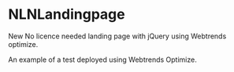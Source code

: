 # NLNLandingpage
New No licence needed landing page with jQuery using Webtrends optimize. 

An example of a test deployed using Webtrends Optimize.  
